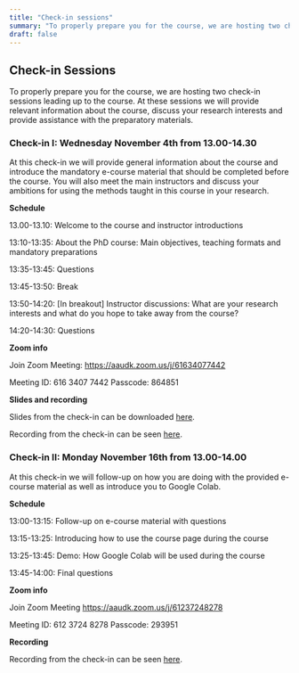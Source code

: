 ```yaml
---
title: "Check-in sessions"
summary: "To properly prepare you for the course, we are hosting two check-in sessions leading up to the course"
draft: false
---
```


## Check-in Sessions

To properly prepare you for the course, we are hosting two check-in sessions leading up to the course. At these sessions we will provide relevant information about the course, discuss your research interests and provide assistance with the preparatory materials.

### Check-in I: Wednesday November 4th from 13.00-14.30

At this check-in we will provide general information about the course and introduce the mandatory e-course material that should be completed before the course. You will also meet the main instructors and discuss your ambitions for using the methods taught in this course in your research.

**Schedule**

13.00-13.10: Welcome to the course and instructor introductions

13:10-13:35: About the PhD course: Main objectives, teaching formats and mandatory preparations

13:35-13:45: Questions

13:45-13:50: Break

13:50-14:20: [In breakout] Instructor discussions: What are your research interests and what do you hope to take away from the course?

14:20-14:30: Questions



**Zoom info**

Join Zoom Meeting: https://aaudk.zoom.us/j/61634077442

Meeting ID: 616 3407 7442
Passcode: 864851



**Slides and recording**

Slides from the check-in can be downloaded [here](https://raw.githubusercontent.com/CALDISS-AAU/sdsphd20/master/slides/present_sdsphd20_check-in-I.pdf).

Recording from the check-in can be seen [here](https://youtu.be/41LH-0x84Ws).



### Check-in II: Monday November 16th from 13.00-14.00

At this check-in we will follow-up on how you are doing with the provided e-course material as well as introduce you to Google Colab. 

**Schedule**

13:00-13:15: Follow-up on e-course material with questions

13:15-13:25: Introducing how to use the course page during the course

13:25-13:45: Demo: How Google Colab will be used during the course

13:45-14:00: Final questions



**Zoom info**

Join Zoom Meeting 
https://aaudk.zoom.us/j/61237248278 

Meeting ID: 612 3724 8278 
Passcode: 293951 



**Recording**

Recording from the check-in can be seen [here](https://youtu.be/z1Y7nVTJxLY).